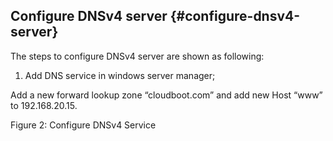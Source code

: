 ## Configure DNSv4 server {#configure-dnsv4-server}

The steps to configure DNSv4 server are shown as following:

1.  Add DNS service in windows server manager;

Add a new forward lookup zone “cloudboot.com” and add new Host “www” to 192.168.20.15.

Figure 2: Configure DNSv4 Service